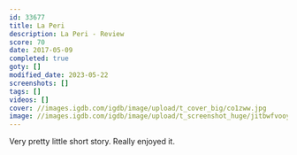 ```yaml
---
id: 33677
title: La Peri
description: La Peri - Review
score: 70
date: 2017-05-09
completed: true
goty: []
modified_date: 2023-05-22
screenshots: []
tags: []
videos: []
cover: //images.igdb.com/igdb/image/upload/t_cover_big/co1zww.jpg
image: //images.igdb.com/igdb/image/upload/t_screenshot_huge/jitbwfvooytbdej2j3do.jpg
---
```

Very pretty little short story. Really enjoyed it.